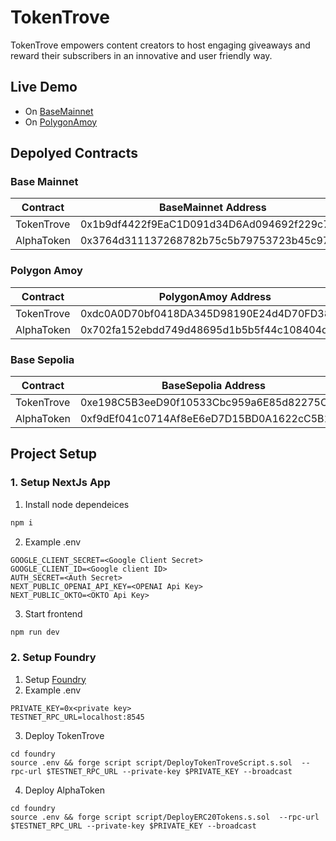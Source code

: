 # TokenTrove

TokenTrove empowers content creators to host engaging giveaways and reward their subscribers in an innovative and user friendly way.

## Live Demo
* On [BaseMainnet](https://token-trove-pi.vercel.app)
* On [PolygonAmoy](https://token-trove.vercel.app/)

## Depolyed Contracts
### Base Mainnet
| Contract | BaseMainnet Address |
|------------------|------------------|
| TokenTrove  | 0x1b9df4422f9EaC1D091d34D6Ad094692f229c7AA |
| AlphaToken  | 0x3764d311137268782b75c5b79753723b45c975ef |

### Polygon Amoy
| Contract | PolygonAmoy Address |
|------------------|------------------|
| TokenTrove  | 0xdc0A0D70bf0418DA345D98190E24d4D70FD38bA1 |
| AlphaToken  | 0x702fa152ebdd749d48695d1b5b5f44c108404d2a |

### Base Sepolia
| Contract | BaseSepolia Address |
|------------------|------------------|
| TokenTrove  | 0xe198C5B3eeD90f10533Cbc959a6E85d82275C19E |
| AlphaToken  | 0xf9dEf041c0714Af8eE6eD7D15BD0A1622cC5B1a6 |


## Project Setup

### 1. Setup NextJs App
1. Install node dependeices
```sh
npm i
```
2. Example .env
```
GOOGLE_CLIENT_SECRET=<Google Client Secret>
GOOGLE_CLIENT_ID=<Google client ID>
AUTH_SECRET=<Auth Secret>
NEXT_PUBLIC_OPENAI_API_KEY=<OPENAI Api Key>
NEXT_PUBLIC_OKTO=<OKTO Api Key>
```
3. Start frontend
```sh
npm run dev
```

### 2. Setup Foundry
1. Setup [Foundry](https://book.getfoundry.sh/getting-started/installation)
2. Example .env
```
PRIVATE_KEY=0x<private key>
TESTNET_RPC_URL=localhost:8545
```
3. Deploy TokenTrove
```
cd foundry
source .env && forge script script/DeployTokenTroveScript.s.sol  --rpc-url $TESTNET_RPC_URL --private-key $PRIVATE_KEY --broadcast
```
4. Deploy AlphaToken
```
cd foundry
source .env && forge script script/DeployERC20Tokens.s.sol  --rpc-url $TESTNET_RPC_URL --private-key $PRIVATE_KEY --broadcast
```
